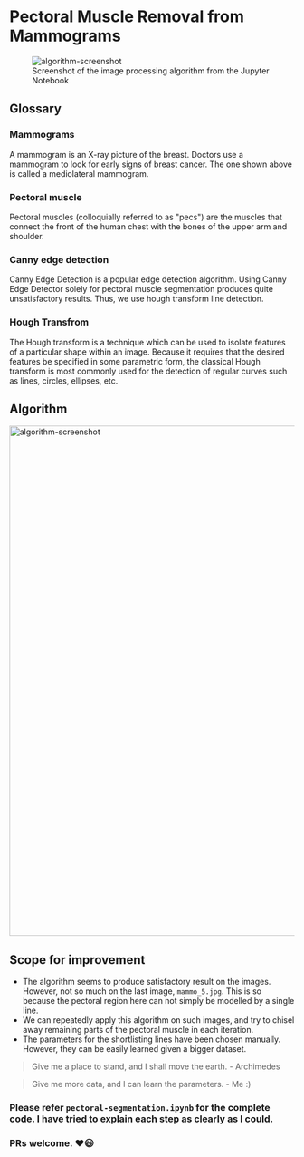 # Pectoral Muscle Removal from Mammograms
<figure>
  <img src="https://github.com/gsunit/Pectoral-Muscle-Removal-From-Mammograms/blob/master/assets/processing-screenshot.png" alt="algorithm-screenshot"/>
  <figcaption>Screenshot of the image processing algorithm from the Jupyter Notebook</figcaption>
</figure>

## Glossary
### Mammograms
A mammogram is an X-ray picture of the breast. Doctors use a mammogram to look for early signs of breast cancer. The one shown above is called a mediolateral mammogram.

### Pectoral muscle
Pectoral muscles (colloquially referred to as "pecs") are the muscles that connect the front of the human chest with the bones of the upper arm and shoulder. 

### Canny edge detection
Canny Edge Detection is a popular edge detection algorithm. Using Canny Edge Detector solely for pectoral muscle segmentation produces quite unsatisfactory results. Thus, we use hough transform line detection.

### Hough Transfrom
The Hough transform is a technique which can be used to isolate features of a particular shape within an image. Because it requires that the desired features be specified in some parametric form, the classical Hough transform is most commonly used for the detection of regular curves such as lines, circles, ellipses, etc.

## Algorithm
<img src="https://github.com/gsunit/Pectoral-Muscle-Removal-From-Mammograms/blob/master/assets/algorithm-flowchart.png" alt="algorithm-screenshot" height="900"/>

## Scope for improvement
- The algorithm seems to produce satisfactory result on the images. However, not so much on the last image, `mammo_5.jpg`. This is so because the pectoral region here can not simply be modelled by a single line.
- We can repeatedly apply this algorithm on such images, and try to chisel away remaining parts of the pectoral muscle in each iteration.
- The parameters for the shortlisting lines have been chosen manually. However, they can be easily learned given a bigger dataset.

> Give me a place to stand, and I shall move the earth. - Archimedes

> Give me more data, and I can learn the parameters. - Me :)


### Please refer `pectoral-segmentation.ipynb` for the complete code. I have tried to explain each step as clearly as I could.

### PRs welcome. ❤️😃
